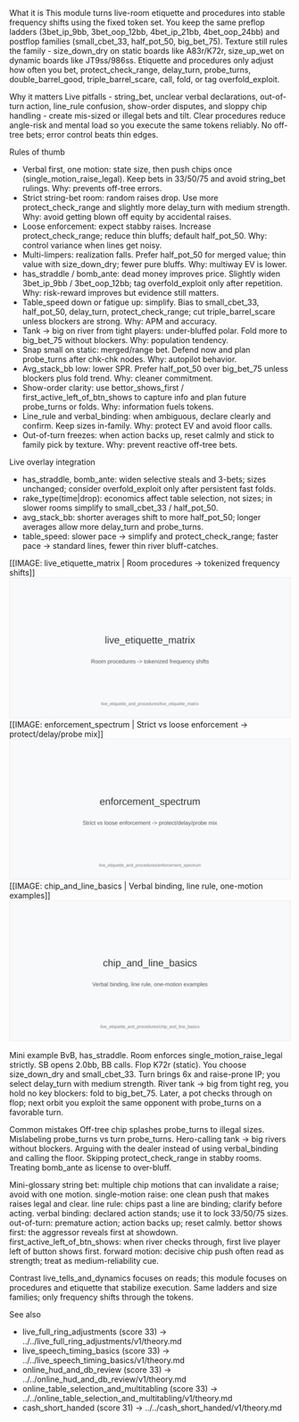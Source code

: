 What it is
This module turns live-room etiquette and procedures into stable frequency shifts using the fixed token set. You keep the same preflop ladders (3bet_ip_9bb, 3bet_oop_12bb, 4bet_ip_21bb, 4bet_oop_24bb) and postflop families (small_cbet_33, half_pot_50, big_bet_75). Texture still rules the family - size_down_dry on static boards like A83r/K72r, size_up_wet on dynamic boards like JT9ss/986ss. Etiquette and procedures only adjust how often you bet, protect_check_range, delay_turn, probe_turns, double_barrel_good, triple_barrel_scare, call, fold, or tag overfold_exploit.

Why it matters
Live pitfalls - string_bet, unclear verbal declarations, out-of-turn action, line_rule confusion, show-order disputes, and sloppy chip handling - create mis-sized or illegal bets and tilt. Clear procedures reduce angle-risk and mental load so you execute the same tokens reliably. No off-tree bets; error control beats thin edges.

Rules of thumb

* Verbal first, one motion: state size, then push chips once (single_motion_raise_legal). Keep bets in 33/50/75 and avoid string_bet rulings. Why: prevents off-tree errors.
* Strict string-bet room: random raises drop. Use more protect_check_range and slightly more delay_turn with medium strength. Why: avoid getting blown off equity by accidental raises.
* Loose enforcement: expect stabby raises. Increase protect_check_range; reduce thin bluffs; default half_pot_50. Why: control variance when lines get noisy.
* Multi-limpers: realization falls. Prefer half_pot_50 for merged value; thin value with size_down_dry; fewer pure bluffs. Why: multiway EV is lower.
* has_straddle / bomb_ante: dead money improves price. Slightly widen 3bet_ip_9bb / 3bet_oop_12bb; tag overfold_exploit only after repetition. Why: risk-reward improves but evidence still matters.
* Table_speed down or fatigue up: simplify. Bias to small_cbet_33, half_pot_50, delay_turn, protect_check_range; cut triple_barrel_scare unless blockers are strong. Why: APM and accuracy.
* Tank -> big on river from tight players: under-bluffed polar. Fold more to big_bet_75 without blockers. Why: population tendency.
* Snap small on static: merged/range bet. Defend now and plan probe_turns after chk-chk nodes. Why: autopilot behavior.
* Avg_stack_bb low: lower SPR. Prefer half_pot_50 over big_bet_75 unless blockers plus fold trend. Why: cleaner commitment.
* Show-order clarity: use bettor_shows_first / first_active_left_of_btn_shows to capture info and plan future probe_turns or folds. Why: information fuels tokens.
* Line_rule and verbal_binding: when ambiguous, declare clearly and confirm. Keep sizes in-family. Why: protect EV and avoid floor calls.
* Out-of-turn freezes: when action backs up, reset calmly and stick to family pick by texture. Why: prevent reactive off-tree bets.

Live overlay integration

* has_straddle, bomb_ante: widen selective steals and 3-bets; sizes unchanged; consider overfold_exploit only after persistent fast folds.
* rake_type(time|drop): economics affect table selection, not sizes; in slower rooms simplify to small_cbet_33 / half_pot_50.
* avg_stack_bb: shorter averages shift to more half_pot_50; longer averages allow more delay_turn and probe_turns.
* table_speed: slower pace -> simplify and protect_check_range; faster pace -> standard lines, fewer thin river bluff-catches.

[[IMAGE: live_etiquette_matrix | Room procedures -> tokenized frequency shifts]]
![Room procedures -> tokenized frequency shifts](images/live_etiquette_matrix.svg)
[[IMAGE: enforcement_spectrum | Strict vs loose enforcement -> protect/delay/probe mix]]
![Strict vs loose enforcement -> protect/delay/probe mix](images/enforcement_spectrum.svg)
[[IMAGE: chip_and_line_basics | Verbal binding, line rule, one-motion examples]]
![Verbal binding, line rule, one-motion examples](images/chip_and_line_basics.svg)

Mini example
BvB, has_straddle. Room enforces single_motion_raise_legal strictly. SB opens 2.0bb, BB calls. Flop K72r (static). You choose size_down_dry and small_cbet_33. Turn brings 6x and raise-prone IP; you select delay_turn with medium strength. River tank -> big from tight reg, you hold no key blockers: fold to big_bet_75. Later, a pot checks through on flop; next orbit you exploit the same opponent with probe_turns on a favorable turn.

Common mistakes
Off-tree chip splashes probe_turns to illegal sizes. Mislabeling probe_turns vs turn probe_turns. Hero-calling tank -> big rivers without blockers. Arguing with the dealer instead of using verbal_binding and calling the floor. Skipping protect_check_range in stabby rooms. Treating bomb_ante as license to over-bluff.

Mini-glossary
string bet: multiple chip motions that can invalidate a raise; avoid with one motion.
single-motion raise: one clean push that makes raises legal and clear.
line rule: chips past a line are binding; clarify before acting.
verbal binding: declared action stands; use it to lock 33/50/75 sizes.
out-of-turn: premature action; action backs up; reset calmly.
bettor shows first: the aggressor reveals first at showdown.
first_active_left_of_btn_shows: when river checks through, first live player left of button shows first.
forward motion: decisive chip push often read as strength; treat as medium-reliability cue.

Contrast
live_tells_and_dynamics focuses on reads; this module focuses on procedures and etiquette that stabilize execution. Same ladders and size families; only frequency shifts through the tokens.

See also
- live_full_ring_adjustments (score 33) -> ../../live_full_ring_adjustments/v1/theory.md
- live_speech_timing_basics (score 33) -> ../../live_speech_timing_basics/v1/theory.md
- online_hud_and_db_review (score 33) -> ../../online_hud_and_db_review/v1/theory.md
- online_table_selection_and_multitabling (score 33) -> ../../online_table_selection_and_multitabling/v1/theory.md
- cash_short_handed (score 31) -> ../../cash_short_handed/v1/theory.md